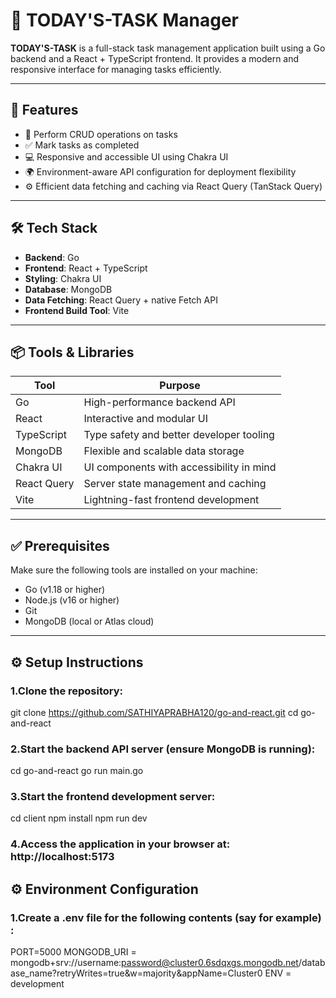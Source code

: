 # 📅 TODAY'S-TASK Manager

**TODAY'S-TASK** is a full-stack task management application built using a Go backend and a React + TypeScript frontend. It provides a modern and responsive interface for managing tasks efficiently.

---

## 🚀 Features

- 📝 Perform CRUD operations on tasks
- ✅ Mark tasks as completed
- 💻 Responsive and accessible UI using Chakra UI
- 🌍 Environment-aware API configuration for deployment flexibility
- ⚙️ Efficient data fetching and caching via React Query (TanStack Query)

---

## 🛠️ Tech Stack

- **Backend**: Go
- **Frontend**: React + TypeScript
- **Styling**: Chakra UI
- **Database**: MongoDB
- **Data Fetching**: React Query + native Fetch API
- **Frontend Build Tool**: Vite

---

## 📦 Tools & Libraries

| Tool           | Purpose                                         |
|----------------|-------------------------------------------------|
| Go             | High-performance backend API                    |
| React          | Interactive and modular UI                      |
| TypeScript     | Type safety and better developer tooling        |
| MongoDB        | Flexible and scalable data storage              |
| Chakra UI      | UI components with accessibility in mind        |
| React Query    | Server state management and caching             |
| Vite           | Lightning-fast frontend development             |

---

## ✅ Prerequisites

Make sure the following tools are installed on your machine:

- Go (v1.18 or higher)
- Node.js (v16 or higher)
- Git
- MongoDB (local or Atlas cloud)

---

## ⚙️ Setup Instructions

### 1.Clone the repository:

git clone https://github.com/SATHIYAPRABHA120/go-and-react.git
cd go-and-react 

### 2.Start the backend API server (ensure MongoDB is running):

cd go-and-react
go run main.go

### 3.Start the frontend development server:

cd client
npm install
npm run dev

### 4.Access the application in your browser at: http://localhost:5173

## ⚙️ Environment Configuration

### 1.Create a .env file for the following contents (say for example) :

PORT=5000
MONGODB_URI = mongodb+srv://username:password@cluster0.6sdqxgs.mongodb.net/database_name?retryWrites=true&w=majority&appName=Cluster0
ENV = development
